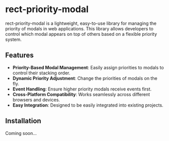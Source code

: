# rect-priority-modal

rect-priority-modal is a lightweight, easy-to-use library for managing the priority of modals in web applications. This library allows developers to control which modal appears on top of others based on a flexible priority system.

## Features

- **Priority-Based Modal Management**: Easily assign priorities to modals to control their stacking order.
- **Dynamic Priority Adjustment**: Change the priorities of modals on the fly.
- **Event Handling**: Ensure higher priority modals receive events first.
- **Cross-Platform Compatibility**: Works seamlessly across different browsers and devices.
- **Easy Integration**: Designed to be easily integrated into existing projects.

## Installation

Coming soon...
